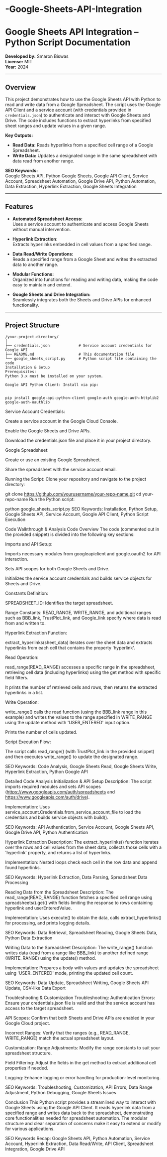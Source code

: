 # -Google-Sheets-API-Integration
# Google Sheets API Integration – Python Script Documentation

**Developed by:** Smaron Biswas  
**License:** MIT  
**Year:** 2024

---

## Overview

This project demonstrates how to use the Google Sheets API with Python to read and write data from a Google Spreadsheet. The script uses the Google API Client and a service account (with credentials provided in `credentials.json`) to authenticate and interact with Google Sheets and Drive. The code includes functions to extract hyperlinks from specified sheet ranges and update values in a given range.

**Key Outputs:**
- **Read Data:** Reads hyperlinks from a specified cell range of a Google Spreadsheet.
- **Write Data:** Updates a designated range in the same spreadsheet with data read from another range.

**SEO Keywords:**  
Google Sheets API, Python Google Sheets, Google API Client, Service Account, Spreadsheet Automation, Google Drive API, Python Automation, Data Extraction, Hyperlink Extraction, Google Sheets Integration

---

## Features

- **Automated Spreadsheet Access:**  
  Uses a service account to authenticate and access Google Sheets without manual intervention.
  
- **Hyperlink Extraction:**  
  Extracts hyperlinks embedded in cell values from a specified range.
  
- **Data Read/Write Operations:**  
  Reads a specified range from a Google Sheet and writes the extracted data to another range.
  
- **Modular Functions:**  
  Organized into functions for reading and writing data, making the code easy to maintain and extend.
  
- **Google Sheets and Drive Integration:**  
  Seamlessly integrates both the Sheets and Drive APIs for enhanced functionality.

---

## Project Structure

```plaintext
/your-project-directory/
│
├── credentials.json             # Service account credentials for Google API
├── README.md                    # This documentation file
└── google_sheets_script.py      # Python script file containing the code
Installation & Setup
Prerequisites:
Python 3.x must be installed on your system.

Google API Python Client: Install via pip:


pip install google-api-python-client google-auth google-auth-httplib2 google-auth-oauthlib

```
Service Account Credentials:

Create a service account in the Google Cloud Console.

Enable the Google Sheets and Drive APIs.

Download the credentials.json file and place it in your project directory.

Google Spreadsheet:

Create or use an existing Google Spreadsheet.

Share the spreadsheet with the service account email.

Running the Script:
Clone your repository and navigate to the project directory:

git clone https://github.com/yourusername/your-repo-name.git
cd your-repo-name
Run the Python script:


python google_sheets_script.py
SEO Keywords: Installation, Python Setup, Google Sheets API, Service Account, Google API Client, Python Script Execution

Code Walkthrough & Analysis
Code Overview
The code (commented out in the provided snippet) is divided into the following key sections:

Imports and API Setup:

Imports necessary modules from googleapiclient and google.oauth2 for API interaction.

Sets API scopes for both Google Sheets and Drive.

Initializes the service account credentials and builds service objects for Sheets and Drive.

Constants Definition:

SPREADSHEET_ID: Identifies the target spreadsheet.

Range Constants:
READ_RANGE, WRITE_RANGE, and additional ranges such as BBB_link, TrustPlot_link, and Google_link specify where data is read from and written to.

Hyperlink Extraction Function:

extract_hyperlinks(sheet_data) iterates over the sheet data and extracts hyperlinks from each cell that contains the property 'hyperlink'.

Read Operation:

read_range(READ_RANGE) accesses a specific range in the spreadsheet, retrieving cell data (including hyperlinks) using the get method with specific field filters.

It prints the number of retrieved cells and rows, then returns the extracted hyperlinks in a list.

Write Operation:

write_range() calls the read function (using the BBB_link range in this example) and writes the values to the range specified in WRITE_RANGE using the update method with 'USER_ENTERED' input option.

Prints the number of cells updated.

Script Execution Flow:

The script calls read_range() (with TrustPlot_link in the provided snippet) and then executes write_range() to update the designated range.

SEO Keywords: Code Analysis, Google Sheets Read, Google Sheets Write, Hyperlink Extraction, Python Google API

Detailed Code Analysis
Initialization & API Setup
Description:
The script imports required modules and sets API scopes (https://www.googleapis.com/auth/spreadsheets and https://www.googleapis.com/auth/drive).

Implementation:
Uses service_account.Credentials.from_service_account_file to load the credentials and builds service objects with build().

SEO Keywords: API Authentication, Service Account, Google Sheets API, Google Drive API, Python Authentication

Hyperlink Extraction
Description:
The extract_hyperlinks() function iterates over the rows and cell values from the sheet data, collects those cells with a 'hyperlink' property, and returns a list of hyperlinks.

Implementation:
Nested loops check each cell in the row data and append found hyperlinks.

SEO Keywords: Hyperlink Extraction, Data Parsing, Spreadsheet Data Processing

Reading Data from the Spreadsheet
Description:
The read_range(READ_RANGE) function fetches a specified cell range using spreadsheets().get() with fields limiting the response to rows containing hyperlink and userEnteredValue.

Implementation:
Uses execute() to obtain the data, calls extract_hyperlinks() for processing, and prints logging details.

SEO Keywords: Data Retrieval, Spreadsheet Reading, Google Sheets Data, Python Data Extraction

Writing Data to the Spreadsheet
Description:
The write_range() function writes data (read from a range like BBB_link) to another defined range (WRITE_RANGE) using the update() method.

Implementation:
Prepares a body with values and updates the spreadsheet using 'USER_ENTERED' mode, printing the updated cell count.

SEO Keywords: Data Update, Spreadsheet Writing, Google Sheets API Update, CSV-like Data Export

Troubleshooting & Customization
Troubleshooting:
Authentication Errors:
Ensure your credentials.json file is valid and that the service account has access to the target spreadsheet.

API Scopes:
Confirm that both Sheets and Drive APIs are enabled in your Google Cloud project.

Incorrect Ranges:
Verify that the ranges (e.g., READ_RANGE, WRITE_RANGE) match the actual spreadsheet layout.

Customization:
Range Adjustments:
Modify the range constants to suit your spreadsheet structure.

Field Filtering:
Adjust the fields in the get method to extract additional cell properties if needed.

Logging:
Enhance logging or error handling for production-level monitoring.

SEO Keywords: Troubleshooting, Customization, API Errors, Data Range Adjustment, Python Debugging, Google Sheets Issues

Conclusion
This Python script provides a streamlined way to interact with Google Sheets using the Google API Client. It reads hyperlink data from a specified range and writes data back to the spreadsheet, demonstrating core functionalities needed for spreadsheet automation. The modular structure and clear separation of concerns make it easy to extend or modify for various applications.

SEO Keywords Recap:
Google Sheets API, Python Automation, Service Account, Hyperlink Extraction, Data Read/Write, API Client, Spreadsheet Integration, Google Drive API
